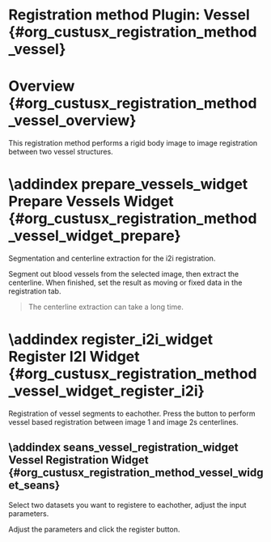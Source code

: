 Registration method Plugin: Vessel {#org_custusx_registration_method_vessel}
===================

Overview {#org_custusx_registration_method_vessel_overview}
========================

This registration method performs a rigid body image to image registration between two vessel structures.

\addindex prepare_vessels_widget
Prepare Vessels Widget {#org_custusx_registration_method_vessel_widget_prepare}
===========================================================

Segmentation and centerline extraction for the i2i registration.

Segment out blood vessels from the selected image, then extract the centerline.
When finished, set the result as moving or fixed data in the registration tab.

> The centerline extraction can take a long time.


\addindex register_i2i_widget
Register I2I Widget {#org_custusx_registration_method_vessel_widget_register_i2i}
===========================================================

Registration of vessel segments to eachother.
Press the button to perform vessel based registration between image 1 and image 2s centerlines.

\addindex seans_vessel_registration_widget
Vessel Registration Widget  {#org_custusx_registration_method_vessel_widget_seans}
-----------------------------------------------------------

Select two datasets you want to registere to eachother, adjust the input parameters.

Adjust the parameters and click the register button.


